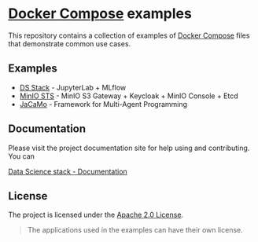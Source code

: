 # [Docker Compose](https://docs.docker.com/compose/) examples

This repository contains a collection of examples of [Docker Compose](https://docs.docker.com/compose/) files that demonstrate common use cases.

## Examples

- [DS Stack](ds-stack) - JupyterLab + MLflow
- [MinIO STS](minio-sts) - MinIO S3 Gateway + Keycloak + MinIO Console + Etcd
- [JaCaMo](jacamo) -  Framework for Multi-Agent Programming

## Documentation

Please visit the project documentation site for help using and contributing.
You can 

[Data Science stack - Documentation](https://dougtrajano.github.io/docker-compose-examples/)

## License

The project is licensed under the [Apache 2.0 License](LICENSE).

> The applications used in the examples can have their own license.